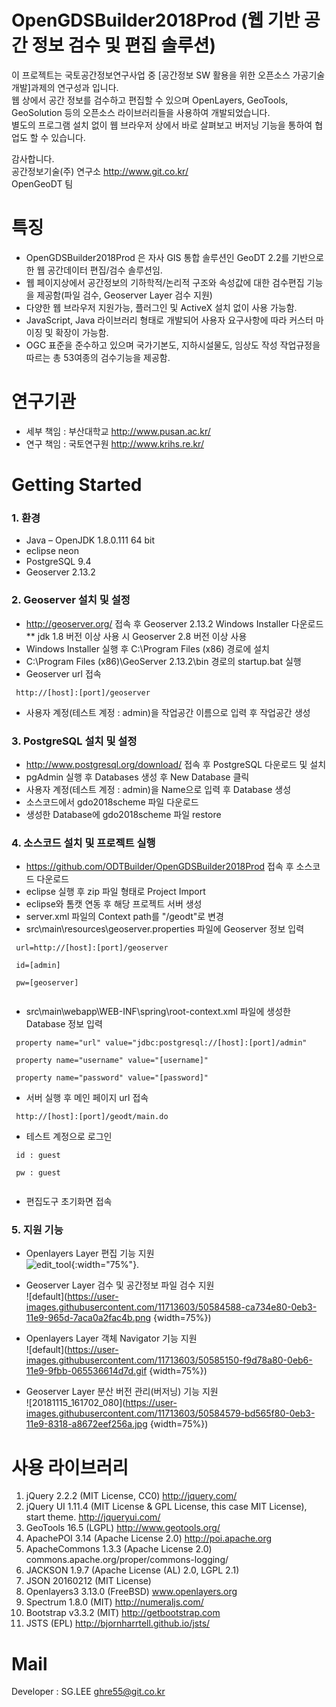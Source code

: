 <a name="korean"></a>
OpenGDSBuilder2018Prod (웹 기반 공간 정보 검수 및 편집 솔루션) 
=======
이 프로젝트는 국토공간정보연구사업 중 [공간정보 SW 활용을 위한 오픈소스 가공기술 개발]과제의 연구성과 입니다.<br>
웹 상에서 공간 정보를 검수하고 편집할 수 있으며 OpenLayers, GeoTools, GeoSolution 등의 오픈소스 라이브러리들을 사용하여 개발되었습니다.<br>
별도의 프로그램 설치 없이 웹 브라우저 상에서 바로 살펴보고 버저닝 기능을 통하여 협업도 할 수 있습니다.<br>

감사합니다.<br>
공간정보기술(주) 연구소 <link>http://www.git.co.kr/<br>
OpenGeoDT 팀


특징
=====
- OpenGDSBuilder2018Prod 은 자사 GIS 통합 솔루션인 GeoDT 2.2를 기반으로한 웹 공간데이터 편집/검수 솔루션임.
- 웹 페이지상에서 공간정보의 기하학적/논리적 구조와 속성값에 대한 검수편집 기능을 제공함(파일 검수, Geoserver Layer 검수 지원)
- 다양한 웹 브라우저 지원가능, 플러그인 및 ActiveX 설치 없이 사용 가능함.
- JavaScript, Java 라이브러리 형태로 개발되어 사용자 요구사항에 따라 커스터 마이징 및 확장이 가능함.
- OGC 표준을 준수하고 있으며 국가기본도, 지하시설물도, 임상도 작성 작업규정을 따르는 총 53여종의 검수기능을 제공함.


연구기관
=====
- 세부 책임 : 부산대학교 <link>http://www.pusan.ac.kr/<br>
- 연구 책임 : 국토연구원 <link>http://www.krihs.re.kr/


Getting Started
=====
### 1. 환경 ###
- Java – OpenJDK 1.8.0.111 64 bit
- eclipse neon 
- PostgreSQL 9.4 
- Geoserver 2.13.2

### 2. Geoserver 설치 및 설정 ###
- http://geoserver.org/ 접속 후 Geoserver 2.13.2 Windows Installer 다운로드 <br> 
** jdk 1.8 버전 이상 사용 시 Geoserver 2.8 버전 이상 사용
- Windows Installer 실행 후  C:\Program Files (x86) 경로에 설치
- C:\Program Files (x86)\GeoServer 2.13.2\bin 경로의 startup.bat 실행
- Geoserver url 접속
<pre><code> http://[host]:[port]/geoserver </code></pre> 
- 사용자 계정(테스트 계정 : admin)을 작업공간 이름으로 입력 후 작업공간 생성

### 3. PostgreSQL 설치 및 설정 ###
- http://www.postgresql.org/download/ 접속 후 PostgreSQL 다운로드 및 설치
- pgAdmin 실행 후 Databases 생성 후 New Database 클릭 
- 사용자 계정(테스트 계정 : admin)을 Name으로 입력 후 Database 생성 
- 소스코드에서 gdo2018scheme 파일 다운로드
- 생성한 Database에 gdo2018scheme 파일 restore

### 4. 소스코드 설치 및 프로젝트 실행 ###
- https://github.com/ODTBuilder/OpenGDSBuilder2018Prod 접속 후 소스코드 다운로드
- eclipse 실행 후 zip 파일 형태로 Project Import
- eclipse와 톰캣 연동 후 해당 프로젝트 서버 생성
- server.xml 파일의 Context path를 "/geodt"로 변경
- src\main\resources\geoserver.properties 파일에 Geoserver 정보 입력
<pre><code> url=http://[host]:[port]/geoserver<br>
 id=[admin]<br>
 pw=[geoserver]<br> </code></pre>
- src\main\webapp\WEB-INF\spring\root-context.xml 파일에 생성한 Database 정보 입력
<pre><code> property name="url" value="jdbc:postgresql://[host]:[port]/admin" <br>
 property name="username" value="[username]" <br>
 property name="password" value="[password]" <br></code></pre>
- 서버 실행 후 메인 페이지 url 접속 
 <pre><code> http://[host]:[port]/geodt/main.do </code></pre>
- 테스트 계정으로 로그인
 <pre><code> id : guest<br>
 pw : guest<br> </code></pre>
- 편집도구 초기화면 접속 

### 5. 지원 기능 ###

- Openlayers Layer 편집 기능 지원<br>
![edit_tool](https://user-images.githubusercontent.com/11713603/50584143-11137980-0eb1-11e9-8dc9-8ca533d129f9.png){:width="75%"}.

- Geoserver Layer 검수 및 공간정보 파일 검수 지원<br>
![default](https://user-images.githubusercontent.com/11713603/50584588-ca734e80-0eb3-11e9-965d-7aca0a2fac4b.png {width=75%})

- Openlayers Layer 객체 Navigator 기능 지원<br>
![default](https://user-images.githubusercontent.com/11713603/50585150-f9d78a80-0eb6-11e9-9fbb-065536614d7d.gif {width=75%})

- Geoserver Layer 분산 버전 관리(버저닝) 기능 지원<br>
![20181115_161702_080](https://user-images.githubusercontent.com/11713603/50584579-bd565f80-0eb3-11e9-8318-a8672eef256a.jpg {width=75%})

사용 라이브러리
=====
1. jQuery 2.2.2 (MIT License, CC0) http://jquery.com/
2. jQuery UI 1.11.4 (MIT License & GPL License, this case MIT License), start theme. http://jqueryui.com/
3. GeoTools 16.5 (LGPL) http://www.geotools.org/
4. ApachePOI 3.14 (Apache License 2.0) http://poi.apache.org
5. ApacheCommons 1.3.3 (Apache License 2.0) commons.apache.org/proper/commons-logging/
6. JACKSON 1.9.7 (Apache License (AL) 2.0, LGPL 2.1)
7. JSON 20160212 (MIT License)
8. Openlayers3 3.13.0 (FreeBSD) www.openlayers.org
9. Spectrum 1.8.0 (MIT) http://numeraljs.com/
10. Bootstrap v3.3.2 (MIT) http://getbootstrap.com
11. JSTS (EPL) http://bjornharrtell.github.io/jsts/


Mail
=====
Developer : SG.LEE
ghre55@git.co.kr

